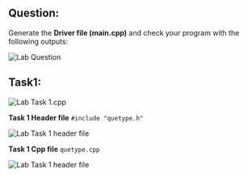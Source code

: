## Question:

Generate the **Driver file (main.cpp)** and check your program with the following outputs:

![Lab  Question](https://github.com/IAFahim/CSE225/blob/master/C%2B%2B/Lab/Lab_11/Question/task.png)

## Task1:

![Lab  Task 1.cpp](https://github.com/IAFahim/CSE225/blob/master/C%2B%2B/Lab/Lab_11/Task_1/main.cpp.png)

**Task 1 Header file**
`#include "quetype.h"`

![Lab  Task 1 header file](https://github.com/IAFahim/CSE225/blob/master/C%2B%2B/Lab/Lab_11/Task_1/quetype.h.png)

**Task 1 Cpp file**
`quetype.cpp`

![Lab  Task 1 header file](https://github.com/IAFahim/CSE225/blob/master/C%2B%2B/Lab/Lab_11/Task_1/quetype.cpp.png)
